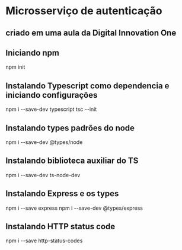 # Microsserviço de autenticação 
## criado em uma aula da Digital Innovation One 

## Iniciando npm
npm init

## Instalando Typescript como dependencia e iniciando configurações 
npm i --save-dev typescript 
tsc --init

## Instalando types padrões do node 
npm i --save-dev @types/node

## Instalando biblioteca auxiliar do TS
npm i --save-dev ts-node-dev

## Instalando Express e os types
npm i --save express
npm i --save-dev @types/express

## Instalando HTTP status code
npm i --save http-status-codes
